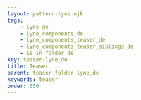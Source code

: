 ```yaml
---
layout: pattern-lyne.njk
tags: 
    - lyne_de
    - lyne_components_de
    - lyne_components_teaser_de
    - lyne_components_teaser_siblings_de
    - is_in_folder_de
key: teaser-lyne_de
title: Teaser
parent: teaser-folder-lyne_de
keywords: teaser
order: 650
---
```

